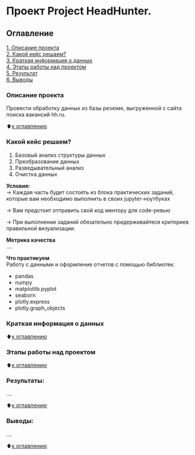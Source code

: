# Проект Project HeadHunter.

## Оглавление  
[1. Описание проекта](.README.md#Описание-проекта)  
[2. Какой кейс решаем?](.README.md#Какой-кейс-решаем)  
[3. Краткая информация о данных](.README.md#Краткая-информация-о-данных)  
[4. Этапы работы над проектом](.README.md#Этапы-работы-над-проектом)  
[5. Результат](.README.md#Результат)    
[6. Выводы](.README.md#Выводы) 

### Описание проекта    
Провести обработку данных из базы резюме, выгруженной с сайта поиска вакансий hh.ru.

:arrow_up:[к оглавлению](_)


### Какой кейс решаем?    
1. Базовый анализ структуры данных
2. Преобразование данных
3. Разведывательный анализ
4. Очистка данных

**Условия:**  
→ Каждая часть будет состоять из блока практических заданий, которые вам необходимо выполнить в своих jupyter-ноутбуках

→ Вам предстоит отправить свой код ментору для code-ревью

→ При выполнении заданий обязательно придерживайтеся критериев правильной визуализации.

**Метрика качества**     
....

**Что практикуем**     
Работу с данными и оформление отчетов с помощью библиотек:
- pandas
- numpy
- matplotlib.pyplot
- seaborn
- plotly.express
- plotly.graph_objects


### Краткая информация о данных

  
:arrow_up:[к оглавлению](.README.md#Оглавление)


### Этапы работы над проектом  


:arrow_up:[к оглавлению](.README.md#Оглавление)


### Результаты:  
....

:arrow_up:[к оглавлению](.README.md#Оглавление)


### Выводы:  
....

:arrow_up:[к оглавлению](.README.md#Оглавление)

